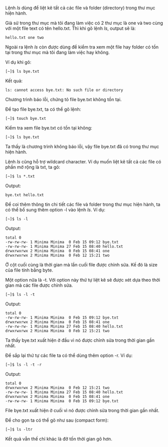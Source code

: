 Lệnh _ls_ dùng để liệt kê tất cả các file và folder \(directory\) trong thư mục hiện hành.

Giả sử trong thư mục mà tôi đang làm việc có 2 thư mục là one và two cùng với một file text có tên hello.txt. Thì khi gõ lệnh _ls_, output sẽ là:

```
hello.txt one two
```

Ngoài ra lệnh _ls_ còn được dùng để kiểm tra xem một file hay folder có tồn tại trong thư mục mà tôi đang làm việc hay không.

Ví dụ khi gõ:

```
[~]$ ls bye.txt
```

Kết quả:

```
ls: cannot access bye.txt: No such file or directory
```

Chương trình báo lỗi, chứng tỏ file bye.txt không tồn tại.

Để tạo file bye.txt, ta có thể gõ lệnh:

```
[~]$ touch bye.txt
```

Kiểm tra xem file bye.txt có tồn tại không:

```
[~]$ ls bye.txt
```

Ta thấy là chương trình không báo lỗi, vậy file bye.txt đã có trong thư mục hiện hành.

Lệnh _ls_ cũng hỗ trợ wildcard character. Ví dụ muốn liệt kê tất cả các file có phần mở rộng là txt, ta gõ:

```
[~]$ ls *.txt
```

Output:

```
bye.txt hello.txt
```

Để coi thêm thông tin chi tiết các file và folder trong thư mục hiện hành, ta có thể bổ sung thêm option -l vào lệnh _ls_. Ví dụ:

```
[~]$ ls -l
```

Output:

```
total 0
-rw-rw-rw- 1 Minima Minima  0 Feb 15 09:12 bye.txt
-rw-rw-rw- 1 Minima Minima 27 Feb 15 08:40 hello.txt
drwxrwxrwx 2 Minima Minima  0 Feb 15 08:41 one
drwxrwxrwx 2 Minima Minima  0 Feb 12 15:21 two
```

Ở cột cuối cùng là thời gian mà lần cuối file được chỉnh sửa. Kế đó là size của file tính bằng byte.

Một option nữa là -t. Với option này thứ tự liệt kê sẽ được xét dựa theo thời gian mà các file được chỉnh sửa.

```
[~]$ ls -l -t
```

Output:

```
total 0
-rw-rw-rw- 1 Minima Minima  0 Feb 15 09:12 bye.txt
drwxrwxrwx 2 Minima Minima  0 Feb 15 08:41 one
-rw-rw-rw- 1 Minima Minima 27 Feb 15 08:40 hello.txt
drwxrwxrwx 2 Minima Minima  0 Feb 12 15:21 two
```

Ta thấy bye.txt xuất hiện ở đầu vì nó được chỉnh sửa trong thời gian gần nhất.

Để sắp lại thứ tự các file ta có thể dùng thêm option -r. Ví dụ:

```
[~]$ ls -l -t -r
```

Output:

```
total 0
drwxrwxrwx 2 Minima Minima  0 Feb 12 15:21 two
-rw-rw-rw- 1 Minima Minima 27 Feb 15 08:40 hello.txt
drwxrwxrwx 2 Minima Minima  0 Feb 15 08:41 one
-rw-rw-rw- 1 Minima Minima  0 Feb 15 09:12 bye.txt
```

File bye.txt xuất hiện ở cuối vì nó được chỉnh sửa trong thời gian gần nhất.

Để cho gọn ta có thể gõ như sau \(compact form\):

```
[~]$ ls -ltr
```

Kết quả vẫn thế chỉ khác là đỡ tốn thời gian gõ hơn.

